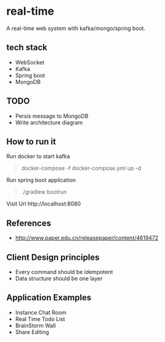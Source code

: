 # real-time

A real-time web system with kafka/mongo/spring boot.

## tech stack 

- WebSocket
- Kafka
- Spring boot
- MongoDB

## TODO

- Persis message to MongoDB
- Write architecture diagram


## How to run it

Run docker to start kafka

> docker-compose -f docker-compose.yml up -d

Run spring boot application

> ./gradlew bootrun

Visit Url  http://localhost:8080 

## References

- http://www.paper.edu.cn/releasepaper/content/4619472

## Client Design principles

- Every command should be idempotent
- Data structure should be one layer

## Application Examples

- Instance Chat Room
- Real Time Todo List
- BrainStorm Wall
- Share Editing

